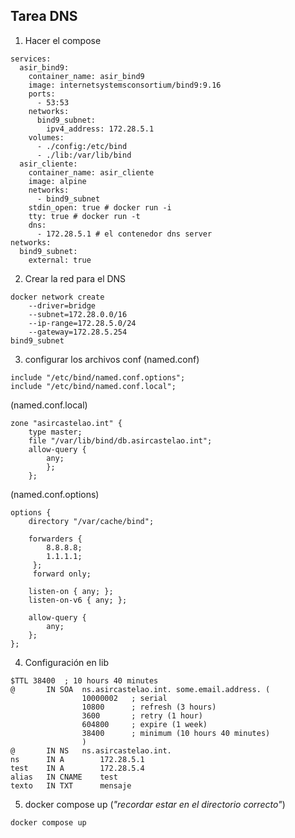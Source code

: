 ## Tarea DNS

1. Hacer el compose
~~~
services:
  asir_bind9:
    container_name: asir_bind9
    image: internetsystemsconsortium/bind9:9.16
    ports:
      - 53:53
    networks:
      bind9_subnet:
        ipv4_address: 172.28.5.1
    volumes:
      - ./config:/etc/bind
      - ./lib:/var/lib/bind
  asir_cliente:
    container_name: asir_cliente
    image: alpine
    networks:
      - bind9_subnet
    stdin_open: true # docker run -i
    tty: true # docker run -t
    dns:
      - 172.28.5.1 # el contenedor dns server
networks:
  bind9_subnet:
    external: true
~~~
2. Crear la red para el DNS
~~~
docker network create   
    --driver=bridge   
    --subnet=172.28.0.0/16   
    --ip-range=172.28.5.0/24   
    --gateway=172.28.5.254   
bind9_subnet
~~~
3. configurar los archivos conf
(named.conf)
~~~
include "/etc/bind/named.conf.options";
include "/etc/bind/named.conf.local";
~~~
(named.conf.local)
~~~
zone "asircastelao.int" {
	type master;
	file "/var/lib/bind/db.asircastelao.int";
	allow-query {
		any;
		};
	};
~~~
(named.conf.options)
~~~
options {
	directory "/var/cache/bind";

	forwarders {
	 	8.8.8.8;
		1.1.1.1;
	 };
	 forward only;

	listen-on { any; };
	listen-on-v6 { any; };

	allow-query {
		any;
	};
};
~~~
4. Configuración en  lib
~~~
$TTL 38400	; 10 hours 40 minutes
@		IN SOA	ns.asircastelao.int. some.email.address. (
				10000002   ; serial
				10800      ; refresh (3 hours)
				3600       ; retry (1 hour)
				604800     ; expire (1 week)
				38400      ; minimum (10 hours 40 minutes)
				)
@		IN NS	ns.asircastelao.int.
ns		IN A		172.28.5.1
test	IN A		172.28.5.4
alias	IN CNAME	test
texto	IN TXT		mensaje
~~~
5. docker compose up
(*"recordar estar en el directorio correcto"*)
~~~
docker compose up
~~~